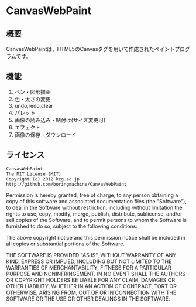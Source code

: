 CanvasWebPaint
=============

概要
-------------
CanvasWebPaintは、HTML5のCanvasタグを用いて作成されたペイントプログラムです。

機能
-------------
1. ペン・図形描画  
2. 色・太さの変更  
3. undo,redo,clear  
4. パレット  
5. 画像の読み込み・貼付け(サイズ変更可)  
6. エフェクト  
7. 画像の保存・ダウンロード  

ライセンス
-------------

    CanvasWebPaint
    The MIT License (MIT)
    Copyright (c) 2012 kcg.ac.jp
    http://github.com/boringmachine/CanvasWebPaint

Permission is hereby granted, free of charge, to any person obtaining a copy of this software and associated documentation files (the "Software"), to deal in the Software without restriction, including without limitation the rights to use, copy, modify, merge, publish, distribute, sublicense, and/or sell copies of the Software, and to permit persons to whom the Software is furnished to do so, subject to the following conditions:

The above copyright notice and this permission notice shall be included in all copies or substantial portions of the Software.

THE SOFTWARE IS PROVIDED "AS IS", WITHOUT WARRANTY OF ANY KIND, EXPRESS OR IMPLIED, INCLUDING BUT NOT LIMITED TO THE WARRANTIES OF MERCHANTABILITY, FITNESS FOR A PARTICULAR PURPOSE AND NONINFRINGEMENT. IN NO EVENT SHALL THE AUTHORS OR COPYRIGHT HOLDERS BE LIABLE FOR ANY CLAIM, DAMAGES OR OTHER LIABILITY, WHETHER IN AN ACTION OF CONTRACT, TORT OR OTHERWISE, ARISING FROM, OUT OF OR IN CONNECTION WITH THE SOFTWARE OR THE USE OR OTHER DEALINGS IN THE SOFTWARE.